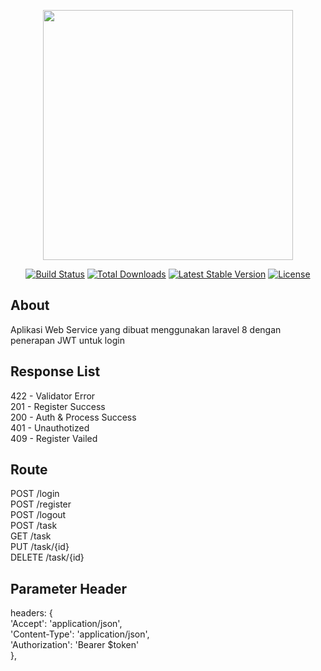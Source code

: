 <p align="center"><a href="https://laravel.com" target="_blank"><img src="https://raw.githubusercontent.com/laravel/art/master/logo-lockup/5%20SVG/2%20CMYK/1%20Full%20Color/laravel-logolockup-cmyk-red.svg" width="400"></a></p>

<p align="center">
<a href="https://travis-ci.org/laravel/framework"><img src="https://travis-ci.org/laravel/framework.svg" alt="Build Status"></a>
<a href="https://packagist.org/packages/laravel/framework"><img src="https://img.shields.io/packagist/dt/laravel/framework" alt="Total Downloads"></a>
<a href="https://packagist.org/packages/laravel/framework"><img src="https://img.shields.io/packagist/v/laravel/framework" alt="Latest Stable Version"></a>
<a href="https://packagist.org/packages/laravel/framework"><img src="https://img.shields.io/packagist/l/laravel/framework" alt="License"></a>
</p>

## About
Aplikasi Web Service yang dibuat menggunakan laravel 8 dengan penerapan JWT untuk login

## Response List
422 - Validator Error<br>
201 - Register Success<br>
200 - Auth & Process Success<br>
401 - Unauthotized<br>
409 - Register Vailed<br>

## Route
POST /login<br>
POST /register<br>
POST /logout<br>
POST /task<br>
GET /task<br>
PUT /task/{id}<br>
DELETE /task/{id}<br>

## Parameter Header
headers: {<br>
        'Accept': 'application/json',<br>
        'Content-Type': 'application/json',<br>
        'Authorization': 'Bearer $token'<br>
},
